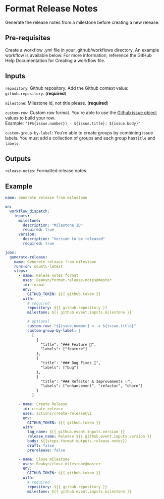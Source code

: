 # Format Release Notes

Generate the release notes from a milestone before creating a new release.

## Pre-requisites

Create a workflow .yml file in your .github/workflows directory. An example workflow is available below. For more information, reference the GitHub Help Documentation for Creating a workflow file.

## Inputs

`repository`: Github repository. Add the Github context value: `github.repository`. (**required**)

`milestone`: Milestone id, not title please. (**required**)

`custom-row`: Custom row format. You're able to use the [Github issue object](https://docs.github.com/en/free-pro-team@latest/rest/reference/issues#get-an-issue) values ​​to build your row.\
Example: `"(#${issue.number}) - ${issue.title}: ${issue.body}"`

`custom-group-by-label`: You're able to create groups by combining issue labels. You must add a collection of groups and each group has`title` and `labels`.

## Outputs

`release-notes`: Formatted release notes.

## Example

```yaml
name: Generete release from milestone

on:
  workflow_dispatch:
    inputs:
      milestone:
        description: "Milestone ID"
        required: true
      version:
        description: "Version to be released"
        required: true

jobs:
  generate-release:
    name: Generete release from milestone
    runs-on: ubuntu-latest
    steps:
      - name: Relese notes format
        uses: Beakyn/format-release-notes@master
        id: format
        env:
          GITHUB_TOKEN: ${{ github.token }}
        with:
          # required
          repository: ${{ github.repository }}
          milestone: ${{ github.event.inputs.milestone }}

          # optional
          custom-row: "${issue.number} <--> ${issue.title}"
          custom-group-by-label: |
            [
              {
                "title": "### Feature 🎉",
                "labels": ["feature"]
              },
              {
                "title": "### Bug Fixes 🐛",
                "labels": ["bug"]
              },
              {
                "title": "### Refactor & Improvements ✨",
                "labels": ["enhancement", "refactor", "chore"]
              }
            ]

      - name: Create Release
        id: create_release
        uses: actions/create-release@v1
        env:
          GITHUB_TOKEN: ${{ github.token }}
        with:
          tag_name: ${{ github.event.inputs.version }}
          release_name: Release ${{ github.event.inputs.version }}
          body: ${{steps.format.outputs.release-notes}}
          draft: false
          prerelease: false

      - name: Close milestone
        uses: Beakyn/close-milestone@master
        env:
          GITHUB_TOKEN: ${{ github.token }}
        with:
          # required
          repository: ${{ github.repository }}
          milestone: ${{ github.event.inputs.milestone }}
```
